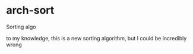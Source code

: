 # arch-sort
Sorting algo


to my knowledge, this is a new sorting algorithm, but I could be incredibly wrong
